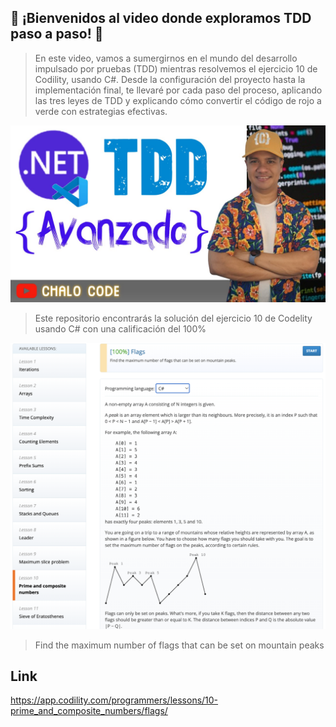 ## 🚀 ¡Bienvenidos al video donde exploramos TDD paso a paso! 🚀

> En este video, vamos a sumergirnos en el mundo del desarrollo impulsado por pruebas (TDD) mientras resolvemos el ejercicio 10 de Codility, usando C#. Desde la configuración del proyecto hasta la implementación final, te llevaré por cada paso del proceso, aplicando las tres leyes de TDD y explicando cómo convertir el código de rojo a verde con estrategias efectivas.



[![video-youtube](doc/miniatura.jpg)](https://youtu.be/0RbnTQ_Hspg)

> Este repositorio encontrarás la solución del ejercicio 10 de Codelity usando C# con una calificación del 100%

[![Codility](doc/codility.png)](https://app.codility.com/programmers/lessons/10-prime_and_composite_numbers/flags)

> Find the maximum number of flags that can be set on mountain peaks

## Link

https://app.codility.com/programmers/lessons/10-prime_and_composite_numbers/flags/ 
